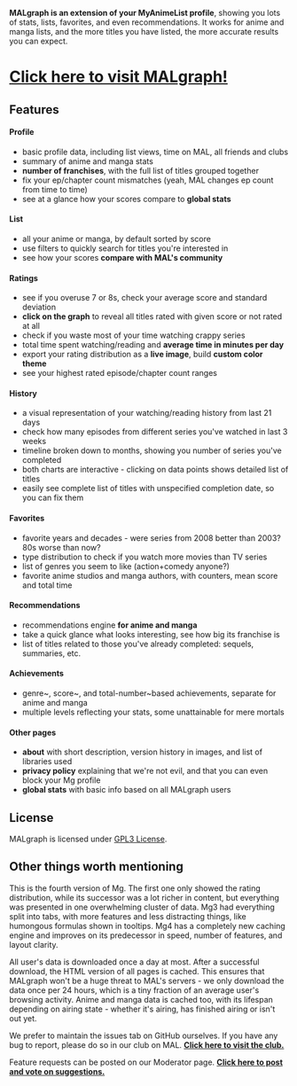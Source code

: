 **MALgraph is an extension of your MyAnimeList profile**, showing you lots of stats, lists, favorites, and even recommendations. It works for anime and manga lists, and the more titles you have listed, the more accurate results you can expect.


# [Click here to visit MALgraph!](http://mal.oko.im/)


## Features

#### Profile
* basic profile data, including list views, time on MAL, all friends and clubs
* summary of anime and manga stats
* **number of franchises**, with the full list of titles grouped together
* fix your ep/chapter count mismatches (yeah, MAL changes ep count from time to time)
* see at a glance how your scores compare to **global stats**

#### List
* all your anime or manga, by default sorted by score
* use filters to quickly search for titles you're interested in
* see how your scores **compare with MAL's community**

#### Ratings
* see if you overuse 7 or 8s, check your average score and standard deviation
* **click on the graph** to reveal all titles rated with given score or not rated at all
* check if you waste most of your time watching crappy series
* total time spent watching/reading and **average time in minutes per day**
* export your rating distribution as a **live image**, build **custom color theme**
* see your highest rated episode/chapter count ranges

#### History
* a visual representation of your watching/reading history from last 21 days
* check how many episodes from different series you've watched in last 3 weeks
* timeline broken down to months, showing you number of series you've completed
* both charts are interactive - clicking on data points shows detailed list of titles
* easily see complete list of titles with unspecified completion date, so you can fix them


#### Favorites
* favorite years and decades - were series from 2008 better than 2003? 80s worse than now?
* type distribution to check if you watch more movies than TV series
* list of genres you seem to like (action+comedy anyone?)
* favorite anime studios and manga authors, with counters, mean score and total time


#### Recommendations
* recommendations engine **for anime and manga**
* take a quick glance what looks interesting, see how big its franchise is
* list of titles related to those you've already completed: sequels, summaries, etc.


#### Achievements
* genre~, score~, and total-number~based achievements, separate for anime and manga
* multiple levels reflecting your stats, some unattainable for mere mortals


#### Other pages
* **about** with short description, version history in images, and list of libraries used
* **privacy policy** explaining that we're not evil, and that you can even block your Mg profile
* **global stats** with basic info based on all MALgraph users


## License
MALgraph is licensed under [GPL3 License](http://www.gnu.org/licenses/).

## Other things worth mentioning
This is the fourth version of Mg. The first one only showed the rating distribution, while its successor was a lot richer in content, but everything was presented in one overwhelming cluster of data. Mg3 had everything split into tabs, with more features and less distracting things, like humongous formulas shown in tooltips. Mg4 has a completely new caching engine and improves on its predecessor in speed, number of features, and layout clarity.

All user's data is downloaded once a day at most. After a successful download, the HTML version of all pages is cached. This ensures that MALgraph won't be a huge threat to MAL's servers - we only download the data once per 24 hours, which is a tiny fraction of an average user's browsing activity. Anime and manga data is cached too, with its lifespan depending on airing state - whether it's airing, has finished airing or isn't out yet.

We prefer to maintain the issues tab on GitHub ourselves. If you have any bug to report, please do so in our club on MAL. **[Click here to visit the club.](http://myanimelist.net/clubs.php?cid=30017)**

Feature requests can be posted on our Moderator page. **[Click here to post and vote on suggestions.](http://www.google.com/moderator/#15/e=20db62&t=20db62.40)**

